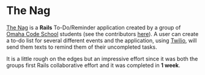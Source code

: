 # The Nag
[The Nag](http://the-nag-app.herokuapp.com/) is a **Rails** To-Do/Reminder application created by a group of [Omaha Code School](http://omahacodeschool.com/) students (see the contributors [here](https://github.com/nivram80/the-nag/graphs/contributors)).  A user can create a to-do list for several different events and the application, using [Twilio](https://www.twilio.com/), will send them texts to remind them of their uncompleted tasks.  

It is a little rough on the edges but an impressive effort since it was both the groups first Rails collaborative effort and it was completed in **1 week**.
